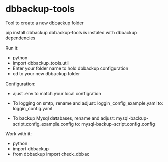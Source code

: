 # dbbackup-tools 
Tool to create a new dbbackup folder

pip install dbbackup
dbbackup-tools is instaled with dbbackup dependencies

Run it:
- python
- import dbbackup_tools.util
- Enter your folder name to hold dbbackup configuration
- cd to your new dbbackup folder

Configuration:
- ajust .env to match your local configration

- To logging on smtp, rename and adjust:
loggin_config_example.yaml
to: 
loggin_config.yaml

- To backup Mysql databases, rename and adjust:
mysql-backup-script.config_example.config
to: 
mysql-backup-script.config.config

Work with it:
- python
- import dbbackup
- from dbbackup import check_dbbac
